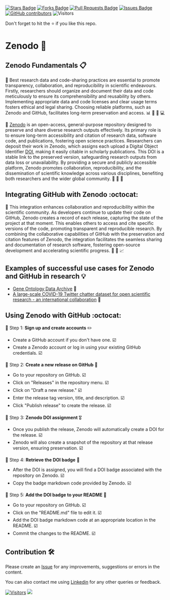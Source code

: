 <a href="https://github.com/drshahizan/learn-github/stargazers"><img src="https://img.shields.io/github/stars/drshahizan/learn-github" alt="Stars Badge"/></a>
<a href="https://github.com/drshahizan/learn-github/network/members"><img src="https://img.shields.io/github/forks/drshahizan/learn-github" alt="Forks Badge"/></a>
<a href="https://github.com/drshahizan/learn-github/pulls"><img src="https://img.shields.io/github/issues-pr/drshahizan/learn-github" alt="Pull Requests Badge"/></a>
<a href="https://github.com/drshahizan/learn-github/issues"><img src="https://img.shields.io/github/issues/drshahizan/learn-github" alt="Issues Badge"/></a>
<a href="https://github.com/drshahizan/learn-github/graphs/contributors"><img alt="GitHub contributors" src="https://img.shields.io/github/contributors/drshahizan/learn-github?color=2b9348"></a>
![Visitors](https://api.visitorbadge.io/api/visitors?path=https%3A%2F%2Fgithub.com%2Fdrshahizan%2Flearn-github&labelColor=%23d9e3f0&countColor=%23697689&style=flat)

Don't forget to hit the :star: if you like this repo.

# Zenodo :rocket:

## Zenodo Fundamentals :clipboard:

🔬 Best research data and code-sharing practices are essential to promote transparency, collaboration, and reproducibility in scientific endeavours. Firstly, researchers should organize and document their data and code meticulously to ensure its comprehensibility and reusability by others. Implementing appropriate data and code licenses and clear usage terms fosters ethical and legal sharing. Choosing reliable platforms, such as Zenodo and GitHub, facilitates long-term preservation and access. :bar_chart: :closed_lock_with_key: :file_folder: :computer:

🔗 [Zenodo](https://zenodo.org/) is an open-access, general-purpose repository designed to preserve and share diverse research outputs effectively. Its primary role is to ensure long-term accessibility and citation of research data, software code, and publications, fostering open science practices. Researchers can deposit their work in Zenodo, which assigns each upload a Digital Object Identifier [DOI](https://apastyle.apa.org/learn/faqs/what-is-doi), making it easily citable in scholarly publications. This DOI is a stable link to the preserved version, safeguarding research outputs from data loss or unavailability. By providing a secure and publicly accessible platform, Zenodo promotes collaboration, reproducibility, and the dissemination of scientific knowledge across various disciplines, benefiting both researchers and the wider global community. :link: :newspaper: :floppy_disk:

## Integrating GitHub with Zenodo :octocat:

🔄 This integration enhances collaboration and reproducibility within the scientific community. As developers continue to update their code on GitHub, Zenodo creates a record of each release, capturing the state of the project at that moment. This enables others to access and cite specific versions of the code, promoting transparent and reproducible research. By combining the collaborative capabilities of GitHub with the preservation and citation features of Zenodo, the integration facilitates the seamless sharing and documentation of research software, fostering open-source development and accelerating scientific progress. :file_folder: :link: :chart_with_upwards_trend:

## Examples of successful use cases for Zenodo and GitHub in research :bulb:

* [Gene Ontology Data Archive](https://www.sciencedirect.com/science/article/pii/S2405676622000166?via%3Dihub) :dna:
* [A large-scale COVID-19 Twitter chatter dataset for open scientific research - an international collaboration](https://zenodo.org/record/7834392) :microbe:


## Using Zenodo with GitHub :octocat:

🔘 Step 1: **Sign up and create accounts** :pencil2:
   - Create a GitHub account if you don't have one. :ballot_box_with_check:
   - Create a Zenodo account or log in using your existing GitHub credentials. :ballot_box_with_check:

🚀 Step 2: **Create a new release on GitHub** :rocket:
   - Go to your repository on GitHub. :ballot_box_with_check:
   - Click on "Releases" in the repository menu. :ballot_box_with_check:
   - Click on "Draft a new release." :ballot_box_with_check:
   - Enter the release tag version, title, and description. :ballot_box_with_check:
   - Click "Publish release" to create the release. :ballot_box_with_check:

🎉 Step 3: **Zenodo DOI assignment** :medal_military:
   - Once you publish the release, Zenodo will automatically create a DOI for the release. :ballot_box_with_check:
   - Zenodo will also create a snapshot of the repository at that release version, ensuring preservation. :ballot_box_with_check:

📎 Step 4: **Retrieve the DOI badge** :bookmark_tabs:
   - After the DOI is assigned, you will find a DOI badge associated with the repository on Zenodo. :ballot_box_with_check:
   - Copy the badge markdown code provided by Zenodo. :ballot_box_with_check:

📝 Step 5: **Add the DOI badge to your README** :memo:
   - Go to your repository on GitHub. :ballot_box_with_check:
   - Click on the "README.md" file to edit it. :ballot_box_with_check:
   - Add the DOI badge markdown code at an appropriate location in the README. :ballot_box_with_check:
   - Commit the changes to the README. :ballot_box_with_check:


## Contribution 🛠️
Please create an [Issue](https://github.com/drshahizan/learn-github/issues) for any improvements, suggestions or errors in the content.

You can also contact me using [Linkedin](https://www.linkedin.com/in/drshahizan/) for any other queries or feedback.

[![Visitors](https://api.visitorbadge.io/api/visitors?path=https%3A%2F%2Fgithub.com%2Fdrshahizan&labelColor=%23697689&countColor=%23555555&style=plastic)](https://visitorbadge.io/status?path=https%3A%2F%2Fgithub.com%2Fdrshahizan)
![](https://hit.yhype.me/github/profile?user_id=81284918)



